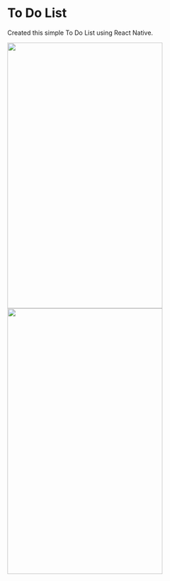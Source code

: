 # To Do List

Created this simple To Do List using React Native.

<div>
  <img src="https://github.com/xbenliimad/app-ToDoList/blob/master/ScreenShots/splash.JPG" height="600px" width="350px"/>
  <img src="https://github.com/xbenliimad/app-ToDoList/blob/master/ScreenShots/app.PNG" height="600px" width="350px"/>
</div>
